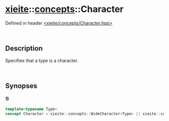 # [xieite](../xieite.md)\:\:[concepts](../concepts.md)\:\:Character
Defined in header [<xieite/concepts/Character.hpp>](../../include/xieite/concepts/Character.hpp)

&nbsp;

## Description
Specifies that a type is a character.

&nbsp;

## Synopses
#### 1)
```cpp
template<typename Type>
concept Character = xieite::concepts::WideCharacter<Type> || xieite::concepts::SameAsAnyOf<std::remove_cv_t<Type>, char, char8_t>;
```
